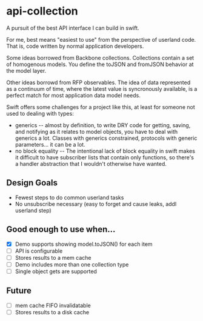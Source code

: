 # api-collection

A pursuit of the best API interface I can build in swift.

For me, best means "easiest to use" from the perspective of userland code. That is, code written by normal application developers.

Some ideas borrowed from Backbone collections. Collections contain a set of homogenous models. You define the toJSON and fromJSON behavior at the model layer.

Other ideas borrowd from RFP observables. The idea of data represented as a continuum of time, where the latest value is syncronously available, is a perfect match for most application data model needs.

Swift offers some challenges for a project like this, at least for someone not used to dealing with types:

* generics -- almost by definition, to write DRY code for getting, saving, and notifying as it relates to model objects, you have to deal with generics a lot. Classes with generics constrained, protocols with generic parameters... it can be a lot.
* no block equality -- The intentional lack of block equality in swift makes it difficult to have subscriber lists that contain only functions, so there's a handler abstraction that I wouldn't otherwise have wanted.


## Design Goals

* Fewest steps to do common userland tasks
* No unsubscribe necessary (easy to forget and cause leaks, addl userland step)


## Good enough to use when...

- [x] Demo supports showing model.toJSON() for each item
- [ ] API is configurable
- [ ] Stores results to a mem cache
- [ ] Demo includes more than one collection type
- [ ] Single object gets are supported

## Future

- [ ] mem cache FIFO invalidatable
- [ ] Stores results to a disk cache